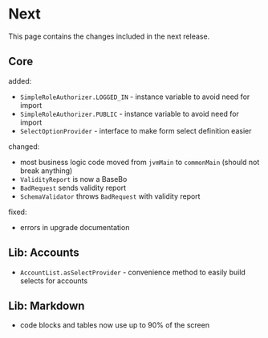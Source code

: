 # Next

This page contains the changes included in the next release.

## Core

added:

- `SimpleRoleAuthorizer.LOGGED_IN` - instance variable to avoid need for import
- `SimpleRoleAuthorizer.PUBLIC` - instance variable to avoid need for import
- `SelectOptionProvider` - interface to make form select definition easier

changed:

- most business logic code moved from `jvmMain` to `commonMain` (should not break anything)
- `ValidityReport` is now a BaseBo
- `BadRequest` sends validity report
- `SchemaValidator` throws `BadRequest` with validity report

fixed:

- errors in upgrade documentation 

## Lib: Accounts

- `AccountList.asSelectProvider` - convenience method to easily build selects for accounts

## Lib: Markdown

- code blocks and tables now use up to 90% of the screen
